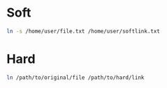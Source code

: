 # Soft
```bash
ln -s /home/user/file.txt /home/user/softlink.txt
```

# Hard
```bash
ln /path/to/original/file /path/to/hard/link
```